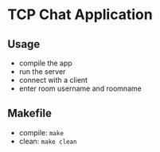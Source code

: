 # TCP Chat Application

## Usage
* compile the app
* run the server
* connect with a client
* enter room username and roomname

## Makefile
* compile: <code>make</code>
* clean:   <code>make clean</code>
